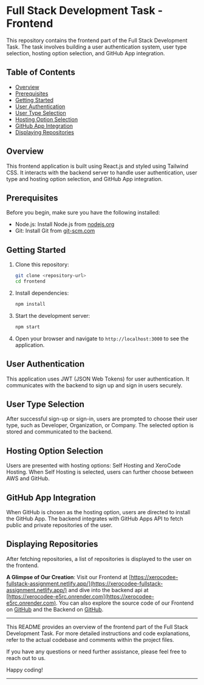 # Full Stack Development Task - Frontend

This repository contains the frontend part of the Full Stack Development Task. The task involves building a user authentication system, user type selection, hosting option selection, and GitHub App integration.

## Table of Contents

- [Overview](#overview)
- [Prerequisites](#prerequisites)
- [Getting Started](#getting-started)
- [User Authentication](#user-authentication)
- [User Type Selection](#user-type-selection)
- [Hosting Option Selection](#hosting-option-selection)
- [GitHub App Integration](#github-app-integration)
- [Displaying Repositories](#displaying-repositories)

## Overview

This frontend application is built using React.js and styled using Tailwind CSS. It interacts with the backend server to handle user authentication, user type and hosting option selection, and GitHub App integration.

## Prerequisites

Before you begin, make sure you have the following installed:

- Node.js: Install Node.js from [nodejs.org](https://nodejs.org/)
- Git: Install Git from [git-scm.com](https://git-scm.com/)

## Getting Started

1. Clone this repository:

   ```sh
   git clone <repository-url>
   cd frontend
   ```

2. Install dependencies:

   ```sh
   npm install
   ```

3. Start the development server:

   ```sh
   npm start
   ```

4. Open your browser and navigate to `http://localhost:3000` to see the application.

## User Authentication

This application uses JWT (JSON Web Tokens) for user authentication. It communicates with the backend to sign up and sign in users securely.

## User Type Selection

After successful sign-up or sign-in, users are prompted to choose their user type, such as Developer, Organization, or Company. The selected option is stored and communicated to the backend.

## Hosting Option Selection

Users are presented with hosting options: Self Hosting and XeroCode Hosting. When Self Hosting is selected, users can further choose between AWS and GitHub.

## GitHub App Integration

When GitHub is chosen as the hosting option, users are directed to install the GitHub App. The backend integrates with GitHub Apps API to fetch public and private repositories of the user.

## Displaying Repositories

After fetching repositories, a list of repositories is displayed to the user on the frontend.

**A Glimpse of Our Creation**: Visit our Frontend at [https://xerocodee-fullstack-assignment.netlify.app/](https://xerocodee-fullstack-assignment.netlify.app/) and dive into the backend api at [https://xerocodee-e5rc.onrender.com](https://xerocodee-e5rc.onrender.com).  You can also explore the source code of our Frontend on [GitHub](https://github.com/DarshanAnandu/Xerocode-Frontend/tree/master) and the Backend on [GitHub](https://github.com/DarshanAnandu/Xerocode-Backend/tree/master).

---

This README provides an overview of the frontend part of the Full Stack Development Task. For more detailed instructions and code explanations, refer to the actual codebase and comments within the project files.

If you have any questions or need further assistance, please feel free to reach out to us.

Happy coding!

---
